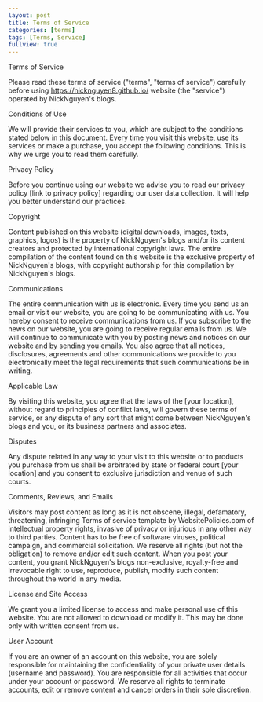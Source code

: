 ```yaml
---
layout: post
title: Terms of Service
categories: [terms]
tags: [Terms, Service]
fullview: true
---
```


Terms of Service

Please read these terms of service ("terms", "terms of service") carefully before using https://nicknguyen8.github.io/ website (the "service") operated by NickNguyen's blogs.

Conditions of Use

We will provide their services to you, which are subject to the conditions stated below in this
document. Every time you visit this website, use its services or make a purchase, you accept the
following conditions. This is why we urge you to read them carefully.

Privacy Policy

Before you continue using our website we advise you to read our privacy policy [link to privacy
policy] regarding our user data collection. It will help you better understand our practices.

Copyright

Content published on this website (digital downloads, images, texts, graphics, logos) is the
property of NickNguyen's blogs and/or its content creators and protected by international copyright laws.
The entire compilation of the content found on this website is the exclusive property of NickNguyen's blogs,
with copyright authorship for this compilation by NickNguyen's blogs.

Communications

The entire communication with us is electronic. Every time you send us an email or visit our
website, you are going to be communicating with us. You hereby consent to receive
communications from us. If you subscribe to the news on our website, you are going to receive
regular emails from us. We will continue to communicate with you by posting news and notices
on our website and by sending you emails. You also agree that all notices, disclosures,
agreements and other communications we provide to you electronically meet the legal
requirements that such communications be in writing.

Applicable Law

By visiting this website, you agree that the laws of the [your location], without regard to
principles of conflict laws, will govern these terms of service, or any dispute of any sort that
might come between NickNguyen's blogs and you, or its business partners and associates.

Disputes

Any dispute related in any way to your visit to this website or to products you purchase from us
shall be arbitrated by state or federal court [your location] and you consent to exclusive
jurisdiction and venue of such courts.

Comments, Reviews, and Emails

Visitors may post content as long as it is not obscene, illegal, defamatory, threatening, infringing
Terms of service template by WebsitePolicies.com
of intellectual property rights, invasive of privacy or injurious in any other way to third parties.
Content has to be free of software viruses, political campaign, and commercial solicitation.
We reserve all rights (but not the obligation) to remove and/or edit such content. When you
post your content, you grant NickNguyen's blogs non-exclusive, royalty-free and irrevocable right to use,
reproduce, publish, modify such content throughout the world in any media.

License and Site Access

We grant you a limited license to access and make personal use of this website. You are not
allowed to download or modify it. This may be done only with written consent from us.

User Account

If you are an owner of an account on this website, you are solely responsible for maintaining the
confidentiality of your private user details (username and password). You are responsible for all
activities that occur under your account or password.
We reserve all rights to terminate accounts, edit or remove content and cancel orders in their
sole discretion.
